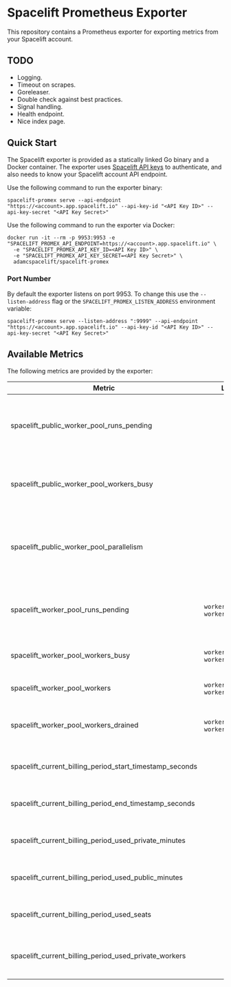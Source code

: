 # Spacelift Prometheus Exporter

This repository contains a Prometheus exporter for exporting metrics from your Spacelift account.

## TODO

- Logging.
- Timeout on scrapes.
- Goreleaser.
- Double check against best practices.
- Signal handling.
- Health endpoint.
- Nice index page.

## Quick Start

The Spacelift exporter is provided as a statically linked Go binary and a Docker container. The
exporter uses
[Spacelift API keys](https://docs.spacelift.io/integrations/api#spacelift-api-key-greater-than-token)
to authenticate, and also needs to know your Spacelift account API endpoint.

Use the following command to run the exporter binary:

```shell
spacelift-promex serve --api-endpoint "https://<account>.app.spacelift.io" --api-key-id "<API Key ID>" --api-key-secret "<API Key Secret>"
```

Use the following command to run the exporter via Docker:

```shell
docker run -it --rm -p 9953:9953 -e "SPACELIFT_PROMEX_API_ENDPOINT=https://<account>.app.spacelift.io" \
  -e "SPACELIFT_PROMEX_API_KEY_ID=<API Key ID>" \
  -e "SPACELIFT_PROMEX_API_KEY_SECRET=<API Key Secret>" \
  adamcspacelift/spacelift-promex
```

### Port Number

By default the exporter listens on port 9953. To change this use the `--listen-address` flag or the
`SPACELIFT_PROMEX_LISTEN_ADDRESS` environment variable:

```shell
spacelift-promex serve --listen-address ":9999" --api-endpoint "https://<account>.app.spacelift.io" --api-key-id "<API Key ID>" --api-key-secret "<API Key Secret>"
```

## Available Metrics

The following metrics are provided by the exporter:

| Metric                                                   | Labels                               | Description                                                                                    |
| -------------------------------------------------------- | ------------------------------------ | ---------------------------------------------------------------------------------------------- |
| spacelift_public_worker_pool_runs_pending                |                                      | The number of runs in your account currently queued and waiting for a public worker            |
| spacelift_public_worker_pool_workers_busy                |                                      | The number of currently busy workers in the public worker pool for this account                |
| spacelift_public_worker_pool_parallelism                 |                                      | The maximum number of simultaneously executing runs on the public worker pool for this account |
| spacelift_worker_pool_runs_pending                       | `worker_pool_id`, `worker_pool_name` | The number of runs currently queued and waiting for a worker from a particular pool            |
| spacelift_worker_pool_workers_busy                       | `worker_pool_id`, `worker_pool_name` | The number of currently busy workers in a worker pool                                          |
| spacelift_worker_pool_workers                            | `worker_pool_id`, `worker_pool_name` | The number of workers in a worker pool                                                         |
| spacelift_worker_pool_workers_drained                    | `worker_pool_id`, `worker_pool_name` | The number of workers in a worker pool that have been drained                                  |
| spacelift_current_billing_period_start_timestamp_seconds |                                      | The timestamp of the start of the current billing period                                       |
| spacelift_current_billing_period_end_timestamp_seconds   |                                      | The timestamp of the end of the current billing period                                         |
| spacelift_current_billing_period_used_private_minutes    |                                      | The number of minutes used in the current billing period                                       |
| spacelift_current_billing_period_used_public_minutes     |                                      | The number of minutes used in the current billing period                                       |
| spacelift_current_billing_period_used_seats              |                                      | The number of seats used in the current billing period                                         |
| spacelift_current_billing_period_used_private_workers    |                                      | The number of private workers used in the current billing period                               |
